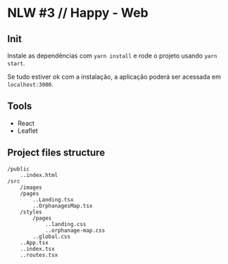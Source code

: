 # NLW #3 // Happy - Web

## Init

Instale as dependências com `yarn install` e rode o projeto usando `yarn start`.

Se tudo estiver ok com a instalação, a aplicação poderá ser acessada em `localhost:3000`.

## Tools

- React
- Leaflet

## Project files structure

```
/public
    ..index.html
/src
    /images
    /pages
        ..Landing.tsx
        ..OrphanagesMap.tsx
    /styles
        /pages
            ..landing.css
            ..orphanage-map.css
        ..global.css
    ..App.tsx
    ..index.tsx
    ..routes.tsx
```
